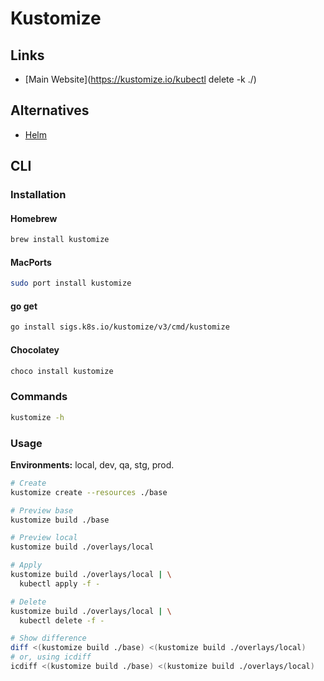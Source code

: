 # Kustomize

## Links

- [Main Website](https://kustomize.io/kubectl delete -k ./)

## Alternatives

- [Helm](/helm.md)

## CLI

### Installation

#### Homebrew

```sh
brew install kustomize
```

#### MacPorts

```sh
sudo port install kustomize
```

<!-- #### Unix-like

```sh
opsys=linux  # or darwin, or windows
curl -s https://api.github.com/repos/kubernetes-sigs/kustomize/releases/latest |\
  grep browser_download |\
  grep $opsys |\
  cut -d '"' -f 4 |\
  xargs curl -O -L
mv kustomize_*_${opsys}_amd64 kustomize
chmod u+x kustomize
``` -->

#### go get

```sh
go install sigs.k8s.io/kustomize/v3/cmd/kustomize
```

#### Chocolatey

```sh
choco install kustomize
```

### Commands

```sh
kustomize -h
```

### Usage

**Environments:** local, dev, qa, stg, prod.

```sh
# Create
kustomize create --resources ./base

# Preview base
kustomize build ./base

# Preview local
kustomize build ./overlays/local

# Apply
kustomize build ./overlays/local | \
  kubectl apply -f -

# Delete
kustomize build ./overlays/local | \
  kubectl delete -f -

# Show difference
diff <(kustomize build ./base) <(kustomize build ./overlays/local)
# or, using icdiff
icdiff <(kustomize build ./base) <(kustomize build ./overlays/local)
```
